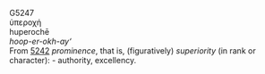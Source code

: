 <body>
  <p>G5247<br>  ὑπεροχή  <br> huperochē  <br><i>hoop-er-okh-ay‘ </i><br>From <a href="g5242.htm">5242</a>  <i>prominence</i>, that is, (figuratively) <i>superiority</i> (in rank or character): - authority, excellency.<br></p>
 </body>